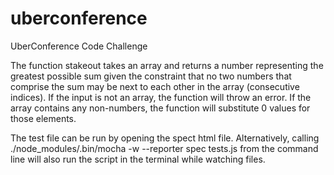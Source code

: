 uberconference
==============

UberConference Code Challenge

The function stakeout takes an array and returns a number representing the greatest possible sum given the constraint that no two numbers that comprise the sum may be next to each other in the array (consecutive indices). If the input is not an array, the function will throw an error. 
If the array contains any non-numbers, the function will substitute 0 values for those elements.

The test file can be run by opening the spect html file. Alternatively, calling ./node_modules/.bin/mocha -w --reporter spec tests.js from the command line will also run the script in the terminal while watching files.